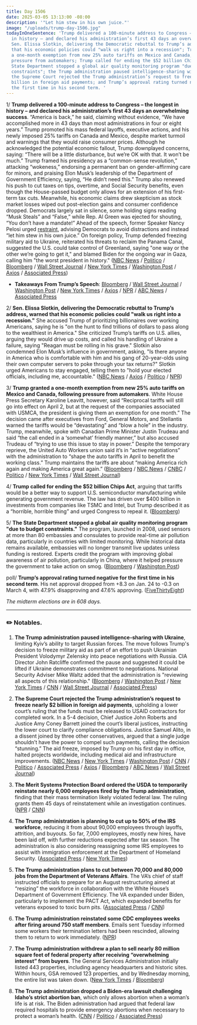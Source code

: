 ```yaml
---
title: Day 1506
date: 2025-03-05 13:13:00 -08:00
description: '"Let him stew in his own juice."'
image: "/uploads/trump-day-1506.jpg"
todayInOneSentence: 'Trump delivered a 100-minute address to Congress – the longest
  in history – and declared his administration’s first 43 days an overwhelming success;
  Sen. Elissa Slotkin, delivering the Democratic rebuttal to Trump’s address, warned
  that his economic policies could "walk us right into a recession"; Trump granted
  a one-month exemption from new 25% auto tariffs on Mexico and Canada, following
  pressure from automakers; Trump called for ending the $52 billion Chips Act; the
  State Department stopped a global air quality monitoring program "due to budget
  constraints"; the Trump administration paused intelligence-sharing with Ukraine;
  the Supreme Court rejected the Trump administration’s request to freeze nearly $2
  billion in foreign aid payments; and Trump’s approval rating turned negative for
  the first time in his second term. '
---
```


1/ **Trump delivered a 100-minute address to Congress – the longest in history – and declared his administration’s first 43 days an overwhelming success**. “America is back,” he said, claiming without evidence, “We have accomplished more in 43 days than most administrations in four or eight years.” Trump promoted his mass federal layoffs, executive actions, and his newly imposed 25% tariffs on Canada and Mexico, despite market turmoil and warnings that they would raise consumer prices. Although he acknowledged the potential economic fallout, Trump downplayed concerns, saying: “There will be a little disturbance, but we’re OK with that. It won’t be much.”  Trump framed his presidency as a “common-sense revolution,” attacking “wokeness,” endorsing a permanent ban on gender-affirming care for minors, and praising Elon Musk’s leadership of the Department of Government Efficiency, saying, “He didn’t need this.” Trump also renewed his push to cut taxes on tips, overtime, and Social Security benefits, even though the House-passed budget only allows for an extension of his first-term tax cuts. Meanwhile, his economic claims drew skepticism as stock market losses wiped out post-election gains and consumer confidence dropped. Democrats largely sat in silence, some holding signs reading “Musk Steals” and “False,” while Rep. Al Green was ejected for shouting, “You don’t have a mandate!” Ahead of the speech, former Speaker Nancy Pelosi urged [restraint](https://www.washingtonpost.com/politics/2025/03/01/nancy-pelosi-trump-democrats-congress/), advising Democrats to avoid distractions and instead “let him stew in his own juice.” On foreign policy, Trump defended freezing military aid to Ukraine, reiterated his threats to reclaim the Panama Canal, suggested the U.S. could take control of Greenland, saying "one way or the other we’re going to get it," and blamed Biden for the ongoing war in Gaza, calling him "the worst president in history." ([NBC News](https://www.nbcnews.com/politics/donald-trump/-trump-address-joint-session-congress-speech-rcna193843) / [Politico](https://www.politico.com/news/2025/03/04/trump-joint-address-speech-what-happened-00212916) / [Bloomberg](https://www.bloomberg.com/news/articles/2025-03-05/trump-to-tout-tariffs-unveil-energy-mineral-projects-in-speech) / [Wall Street Journal](https://www.wsj.com/politics/policy/donald-trump-speech-congress-32b8bda1) / [New York Times](https://www.nytimes.com/2025/03/05/us/politics/trump-speech-ukraine-tariffs.html) / [Washington Post](https://www.washingtonpost.com/politics/2025/03/04/trump-speech-to-congress/) / [Axios](https://www.axios.com/2025/03/05/trump-joint-address-congress) / [Associated Press](https://apnews.com/article/trump-speech-congress-immigration-tariffs-guests-93f6107ede260854f90c65c4bde60de8))

* **Takeaways From Trump’s Speech**: [Bloomberg](https://www.bloomberg.com/news/articles/2025-03-05/tariff-defense-democrats-protest-takeaways-from-trump-s-speech) / [Wall Street Journal](https://www.wsj.com/politics/policy/trump-speech-sotu-style-address-takeaways-3629f158) / [Washington Post](https://www.washingtonpost.com/politics/2025/03/04/7-takeaways-trumps-speech-congress/) / [New York Times](https://www.nytimes.com/2025/03/05/us/politics/trump-speech-takeaways.html) / [Axios](https://www.axios.com/2025/03/05/trump-joint-address-5-takeaways) / [NPR](https://www.npr.org/2025/03/05/nx-s1-5318104/trump-joint-address-congress-takeaways) / [ABC News](https://abcnews.go.com/Politics/key-takeaways-trumps-speech-congress/story?id=119453322) / [Associated Press](https://apnews.com/article/trump-address-congress-takeaways-partisan-divide-b25327f1c728190102c2a7ade61cb498)

2/ **Sen. Elissa Slotkin, delivering the Democratic rebuttal to Trump’s address, warned that his economic policies could "walk us right into a recession."** She accused Trump of prioritizing billionaires over working Americans, saying he is "on the hunt to find trillions of dollars to pass along to the wealthiest in America." She criticized Trump’s tariffs on U.S. allies, arguing they would drive up costs, and called his handling of Ukraine a failure, saying "Reagan must be rolling in his grave." Slotkin also condemned Elon Musk’s influence in government, asking, "Is there anyone in America who is comfortable with him and his gang of 20-year-olds using their own computer servers to poke through your tax returns?" Slotkin urged Americans to stay engaged, telling them to "hold your elected officials, including me, accountable." ([NBC News](https://www.nbcnews.com/politics/congress/elissa-slotkin-trump-speech-democratic-response-congress-rcna194088) / [Axios](https://www.axios.com/2025/03/05/slotkin-trump-congress-elon-musk) / [Politico](https://www.politico.com/live-updates/2025/03/04/trump-joint-address-to-congress/democrats-respond-00212952) / [NPR](https://www.npr.org/2025/03/04/nx-s1-5313101/slotkin-democrats-rebuttal-trump-speech-congress))

3/ **Trump granted a one-month exemption from new 25% auto tariffs on Mexico and Canada, following pressure from automakers**. White House Press Secretary Karoline Leavitt, however, said “Reciprocal tariffs will still go into effect on April 2, but at the request of the companies associated with USMCA, the president is giving them an exemption for one month.” The decision came after executives from Ford, General Motors, and Stellantis warned the tariffs would be “devastating” and “blow a hole” in the industry. Trump, meanwhile, spoke with Canadian Prime Minister Justin Trudeau and said “the call ended in a ‘somewhat’ friendly manner,” but also accused Trudeau of “trying to use this issue to stay in power.” Despite the temporary reprieve, the United Auto Workers union said it’s in “active negotiations” with the administration to “shape the auto tariffs in April to benefit the working class.” Trump maintains the tariffs are about “making America rich again and making America great again.” ([Bloomberg](https://www.bloomberg.com/news/articles/2025-03-05/us-weighs-one-month-delay-of-auto-tariffs-on-canada-mexico) / [NBC News](https://www.nbcnews.com/business/economy/tariffs-limbo-mixed-messages-meet-wary-markets-rcna194856) / [CNBC](https://www.cnbc.com/2025/03/05/trump-grants-automakers-one-month-exemption-from-tariffs.html) / [Politico](https://www.politico.com/news/2025/03/05/trump-auto-tariffs-pause-canada-mexico-00213949) / [New York Times](https://www.nytimes.com/2025/03/05/us/politics/trump-lutnick-tariffs-reduction-canada-mexico.html) / [Wall Street Journal](https://www.wsj.com/livecoverage/trump-tariffs-stock-market-today-dow-sp500-nasdaq-03-05-2025))

4/ **Trump called for ending the $52 billion Chips Act**, arguing that tariffs would be a better way to support U.S. semiconductor manufacturing while generating government revenue. The law has driven over $400 billion in investments from companies like TSMC and Intel, but Trump described it as a “horrible, horrible thing” and urged Congress to repeal it. ([Bloomberg](https://www.bloomberg.com/news/articles/2025-03-05/trump-calls-for-end-to-52-billion-chips-act-subsidy-program))

5/ **The State Department stopped a global air quality monitoring program "due to budget constraints."** The program, launched in 2008, used sensors at more than 80 embassies and consulates to provide real-time air pollution data, particularly in countries with limited monitoring. While historical data remains available, embassies will no longer transmit live updates unless funding is restored. Experts credit the program with improving global awareness of air pollution, particularly in China, where it helped pressure the government to take action on smog. ([Bloomberg](https://www.bloomberg.com/news/articles/2025-03-05/us-halts-air-pollution-program-seen-helping-boost-global-health) / [Washington Post](https://www.washingtonpost.com/climate-environment/2025/03/04/state-department-air-pollution-embassies/))

poll/ **Trump’s approval rating turned negative for the first time in his second term**. His net approval dropped from +8.3 on Jan. 24 to -0.3 on March 4, with 47.9% disapproving and 47.6% approving. ([FiveThirtyEight](https://projects.fivethirtyeight.com/polls/approval/donald-trump/))

*The midterm elections are in 608 days.*

---

### ✏️ Notables.


1. **The Trump administration paused intelligence-sharing with Ukraine**, limiting Kyiv’s ability to target Russian forces. The move follows Trump's decision to freeze military aid as part of an effort to push Ukrainian President Volodymyr Zelensky into peace negotiations with Russia. CIA Director John Ratcliffe confirmed the pause and suggested it could be lifted if Ukraine demonstrates commitment to negotiations. National Security Adviser Mike Waltz added that the administration is "reviewing all aspects of this relationship." ([Bloomberg](https://www.bloomberg.com/news/articles/2025-03-05/ukrainian-official-says-country-still-receiving-us-intelligence) / [Washington Post](https://www.washingtonpost.com/national-security/2025/03/05/us-ukraine-intelligence-sharing/) / [New York Times](https://www.nytimes.com/2025/03/05/us/politics/cia-director-ukraine-intelligence.html) / [CNN](https://www.cnn.com/2025/03/05/politics/us-pause-intelligence-support-ukraine/) / [Wall Street Journal](https://www.wsj.com/world/trump-suspends-intelligence-sharing-with-ukraine-147c7f2c) / [Associated Press](https://apnews.com/article/ukraine-russia-putin-trump-cia-zelenskyy-5eb2c8025f6bb4b616c86e1fe89bba0f))

2. **The Supreme Court rejected the Trump administration’s request to freeze nearly $2 billion in foreign aid payments**, upholding a lower court’s ruling that the funds must be released to USAID contractors for completed work. In a 5-4 decision, Chief Justice John Roberts and Justice Amy Coney Barrett joined the court’s liberal justices, instructing the lower court to clarify compliance obligations. Justice Samuel Alito, in a dissent joined by three other conservatives, argued that a single judge shouldn’t have the power to compel such payments, calling the decision “stunning.” The aid freeze, imposed by Trump on his first day in office, halted projects worldwide, including medical aid and infrastructure improvements. ([NBC News](https://www.nbcnews.com/politics/supreme-court/supreme-court-rejects-trump-administrations-bid-avoid-paying-usaid-con-rcna194230) / [New York Times](https://www.nytimes.com/2025/03/05/us/politics/foreign-aid-supreme-court-trump.html) / [Washington Post](https://www.washingtonpost.com/politics/2025/03/05/supreme-court-usaid-spending-freeze/) / [CNN](https://www.cnn.com/2025/03/05/politics/supreme-court-usaid-foreign-aid/) / [Politico](https://www.politico.com/news/2025/03/05/supreme-court-rebuffs-trump-in-fight-over-foreign-aid-bills-00213059) / [Associated Press](https://apnews.com/article/supreme-court-trump-usaid-foreign-billions-30b8bde0b16c0bd68f8b690f14923c50) / [Axios](https://www.axios.com/2025/03/05/supreme-court-trump-usaid-contractors) / [Bloomberg](https://www.bloomberg.com/news/articles/2025-03-05/supreme-court-rejects-trump-on-usaid-foreign-aid-freeze) / [ABC News](https://abcnews.go.com/Politics/supreme-court-orders-trump-administration-unfreeze-foreign-assistance/story?id=119473127) / [Wall Street Journal](https://www.wsj.com/us-news/law/supreme-court-lifts-pause-on-foreign-aid-payouts-b07c9e42))

3. **The Merit Systems Protection Board ordered the USDA to temporarily reinstate nearly 6,000 employees fired by the Trump administration**, finding that their mass termination likely violated federal law. The ruling grants them 45 days of reinstatement while an investigation continues. ([NPR](https://www.npr.org/2025/03/05/nx-s1-5318687/usda-fired-federal-employees-probationary-osc-mspb) / [CNN](https://www.cnn.com/2025/03/05/politics/usda-employees-fired-reinstatement/index.html))

4. **The Trump administration is planning to cut up to 50% of the IRS workforce**, reducing it from about 90,000 employees through layoffs, attrition, and buyouts. So far, 7,000 employees, mostly new hires, have been laid off, with further reductions expected after tax season. The administration is also considering reassigning some IRS employees to assist with immigration enforcement at the Department of Homeland Security. ([Associated Press](https://apnews.com/article/irs-doge-layoffs-tax-season-0659e4b439400bf66023273f6a532fa0) / [New York Times](https://www.nytimes.com/2025/03/04/us/politics/irs-job-cuts.html))

5. **The Trump administration plans to cut between 70,000 and 80,000 jobs from the Department of Veterans Affairs**. The VA’s chief of staff instructed officials to prepare for an August restructuring aimed at “resizing” the workforce in collaboration with the White House’s Department of Government Efficiency. The VA expanded under Biden, particularly to implement the PACT Act, which expanded benefits for veterans exposed to toxic burn pits. ([Associated Press](https://apnews.com/article/veterans-affairs-cuts-doge-musk-trump-f587a6bc3db6a460e9c357592e165712) / [CNN](https://www.cnn.com/2025/03/05/politics/trump-admin-veteran-affairs-cuts/index.html))

6. **The Trump administration reinstated some CDC employees weeks after firing around 750 staff members**. Emails sent Tuesday informed some workers their termination letters had been rescinded, allowing them to return to work immediately. ([NPR](https://www.npr.org/2025/03/04/nx-s1-5318077/cdc-layoffs-rescinded))

7. **The Trump administration withdrew a plan to sell nearly 80 million square feet of federal property after receiving “overwhelming interest” from buyers**. The General Services Administration initially listed 443 properties, including agency headquarters and historic sites. Within hours, GSA removed 123 properties, and by Wednesday morning, the entire list was taken down. ([New York Times](https://www.nytimes.com/2025/03/05/us/politics/federal-properties-sale-list-trump.html) / [Bloomberg](https://www.bloomberg.com/news/articles/2025-03-05/trump-agency-pulls-443-sites-off-market-in-real-estate-reversal))

8. **The Trump administration dropped a Biden-era lawsuit challenging Idaho’s strict abortion ban**, which only allows abortion when a woman’s life is at risk. The Biden administration had argued that federal law required hospitals to provide emergency abortions when necessary to protect a woman’s health. ([CNN](https://www.cnn.com/2025/03/05/politics/abortion-idaho-emergency-rooms-emtala-supreme-court/index.html) / [Politico](https://www.politico.com/news/2025/03/04/trump-emergency-abortions-00211399) / [Associated Press](https://apnews.com/article/abortion-supreme-court-idaho-emergency-087ffe58073649062a9d9ef08f9d95f6))